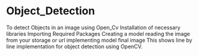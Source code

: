 # Object_Detection
To detect Objects in an image using Open_Cv 
Installation of necessary libraries
Importing Required Packages
Creating a model
reading the image from your storage or url
implementing model
final image
This shows line by line implementation for object detection using OpenCV. 
